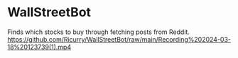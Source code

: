 # WallStreetBot
Finds which stocks to buy through fetching posts from Reddit.
https://github.com/Ricurry/WallStreetBot/raw/main/Recording%202024-03-18%20123739(1).mp4
